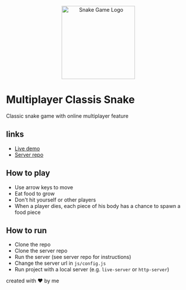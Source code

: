 <!-- Classic snake game with online multiplayer feature -->
<!-- Centered logo image -->
<p align="center">
  <img src="https://raw.githubusercontent.com/Vavarine/snake-front/master/assets/logo.png" alt="Snake Game Logo" width="200" />
</p>

# Multiplayer Classis Snake

Classic snake game with online multiplayer feature

## links

- [Live demo](https://github.com/Vavarine/snake-web)
- [Server repo](https://github.com/Vavarine/snake-server)

## How to play

- Use arrow keys to move
- Eat food to grow
- Don't hit yourself or other players
- When a player dies, each piece of his body has a chance to spawn a food piece

## How to run

- Clone the repo
- Clone the server repo
- Run the server (see server repo for instructions)
- Change the server url in `js/config.js`
- Run project with a local server (e.g. `live-server` or `http-server`)

created with ❤️ by me
